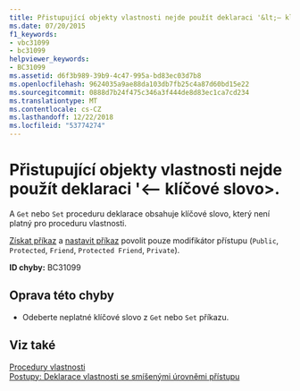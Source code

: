 ```yaml
---
title: Přistupující objekty vlastnosti nejde použít deklaraci '&lt;– klíčové slovo&gt;.
ms.date: 07/20/2015
f1_keywords:
- vbc31099
- bc31099
helpviewer_keywords:
- BC31099
ms.assetid: d6f3b989-39b9-4c47-995a-bd83ec03d7b8
ms.openlocfilehash: 9624035a9ae88da103db7fb25c4a87d60bd15e22
ms.sourcegitcommit: 0888d7b24f475c346a3f444de8d83ec1ca7cd234
ms.translationtype: MT
ms.contentlocale: cs-CZ
ms.lasthandoff: 12/22/2018
ms.locfileid: "53774274"
---
```

# <a name="property-accessors-cannot-be-declared-ltkeywordgt"></a>Přistupující objekty vlastnosti nejde použít deklaraci '&lt;– klíčové slovo&gt;.
A `Get` nebo `Set` proceduru deklarace obsahuje klíčové slovo, který není platný pro proceduru vlastnosti.  
  
 [Získat příkaz](../../visual-basic/language-reference/statements/get-statement.md) a [nastavit příkaz](../../visual-basic/language-reference/statements/set-statement.md) povolit pouze modifikátor přístupu (`Public`, `Protected`, `Friend`, `Protected Friend`, `Private`).  
  
 **ID chyby:** BC31099  
  
## <a name="to-correct-this-error"></a>Oprava této chyby  
  
-   Odeberte neplatné klíčové slovo z `Get` nebo `Set` příkazu.  
  
## <a name="see-also"></a>Viz také  
 [Procedury vlastnosti](../../visual-basic/programming-guide/language-features/procedures/property-procedures.md)  
 [Postupy: Deklarace vlastnosti se smíšenými úrovněmi přístupu](../../visual-basic/programming-guide/language-features/procedures/how-to-declare-a-property-with-mixed-access-levels.md)
